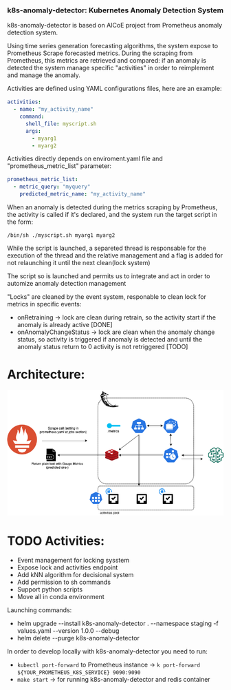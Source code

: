 ### k8s-anomaly-detector: Kubernetes Anomaly Detection System

k8s-anomaly-detector is based on AICoE project from Prometheus anomaly detection system. 

Using time series generation forecasting algorithms, the system expose to Prometheus Scrape forecasted metrics.
During the scraping from Prometheus, this metrics are retrieved and compared:
if an anomaly is detected the system manage specific "activities" in order to reimplement and manage the anomaly.

Activities are defined using YAML configurations files, here are an example:

```yaml
activities:
  - name: "my_activity_name"
    command:
      shell_file: myscript.sh
      args:
        - myarg1
        - myarg2
```

Activities directly depends on enviroment.yaml file and "prometheus_metric_list" parameter:

```yaml
prometheus_metric_list:
  - metric_query: "myquery"
    predicted_metric_name: "my_activity_name"
```

When an anomaly is detected during the metrics scraping by Prometheus, the activity is called if it's declared,
and the system run the target script in the form: 

```shell script
/bin/sh ./myscript.sh myarg1 myarg2
```

While the script is launched, a separeted thread is responsable for the
execution of the thread and the relative management and a flag is added for not relaunching it until the next clean(lock system)

The script so is launched and permits us to integrate and act in order to automize anomaly detection management

"Locks" are cleaned by the event system, responable to clean lock for metrics in specific events:

- onRetraining -> lock are clean during retrain, so the activity start if the anomaly is already active [DONE]
- onAnomalyChangeStatus -> lock are clean when the anomaly change status, so activity is triggered if anomaly is detected and until the anomaly status return to 0 activity is not retriggered
  [TODO]
  
# Architecture:

![image info](./img/diagram.png)
  
# TODO Activities:

- Event management for locking sysstem
- Expose lock and activities endpoint
- Add kNN algorithm for decisional system
- Add permission to sh commands
- Support python scripts
- Move all in conda environment

Launching commands:
- helm upgrade --install k8s-anomaly-detector . --namespace staging -f values.yaml --version 1.0.0 --debug
- helm delete --purge k8s-anomaly-detector
  

In order to develop locally with k8s-anomaly-detector you need to run: 

- `kubectl port-forward` to Prometheus instance -> `k port-forward ${YOUR_PROMETHEUS_K8S_SERVICE} 9090:9090`
- `make start` -> for running k8s-anomaly-detector and redis container
